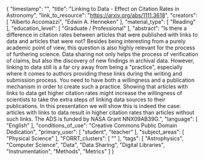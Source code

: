 {
    "timestamp": "",
    "title": "Linking to Data - Effect on Citation Rates in Astronomy",
    "link_to_resource": "https://arxiv.org/abs/1111.3618",
    "creators": [
        "Alberto Accomazzi",
        "Edwin A. Henneken"
    ],
    "material_type": [
        "Reading"
    ],
    "education_level": [
        "Graduate / Professional"
    ],
    "abstract": "Is there a difference in citation rates between articles that were published with links to data and articles that were not? Besides being interesting from a purely academic point of view, this question is also highly relevant for the process of furthering science. Data sharing not only helps the process of verification of claims, but also the discovery of new findings in archival data. However, linking to data still is a far cry away from being a \"practice\", especially where it comes to authors providing these links during the writing and submission process. You need to have both a willingness and a publication mechanism in order to create such a practice. Showing that articles with links to data get higher citation rates might increase the willingness of scientists to take the extra steps of linking data sources to their publications. In this presentation we will show this is indeed the case: articles with links to data result in higher citation rates than articles without such links. The ADS is funded by NASA Grant NNX09AB39G.",
    "language": [
        "English"
    ],
    "conditions_of_use": "Creative Commons Public Domain Dedication",
    "primary_user": [
        "student",
        "teacher"
    ],
    "subject_areas": [
        "Physical Science"
    ],
    "FORRT_clusters": [
        ""
    ],
    "tags": [
        "Astrophysics",
        "Computer Science",
        "Data",
        "Data Sharing",
        "Digital Libraries",
        "Instrumentation",
        "Methods",
        "Metrics"
    ]
}